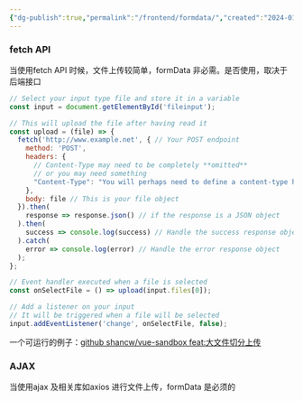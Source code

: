 ```yaml
---
{"dg-publish":true,"permalink":"/frontend/formdata/","created":"2024-01-17T15:31:22.444+08:00","updated":"2024-01-17T15:44:43.120+08:00"}
---
```


### fetch API
当使用fetch API 时候，文件上传较简单，formData 非必需。是否使用，取决于后端接口
```javascript
// Select your input type file and store it in a variable
const input = document.getElementById('fileinput');

// This will upload the file after having read it
const upload = (file) => {
  fetch('http://www.example.net', { // Your POST endpoint
    method: 'POST',
    headers: {
      // Content-Type may need to be completely **omitted**
      // or you may need something
      "Content-Type": "You will perhaps need to define a content-type here"
    },
    body: file // This is your file object
  }).then(
    response => response.json() // if the response is a JSON object
  ).then(
    success => console.log(success) // Handle the success response object
  ).catch(
    error => console.log(error) // Handle the error response object
  );
};

// Event handler executed when a file is selected
const onSelectFile = () => upload(input.files[0]);

// Add a listener on your input
// It will be triggered when a file will be selected
input.addEventListener('change', onSelectFile, false);
```
一个可运行的例子：[github shancw/vue-sandbox feat:大文件切分上传](https://github.com/shancwovo/vue-sandbox/commit/9e976da3910f2a0c68e45cbcb57c5302c29e021d)

### AJAX
当使用ajax 及相关库如axios 进行文件上传，formData 是必须的